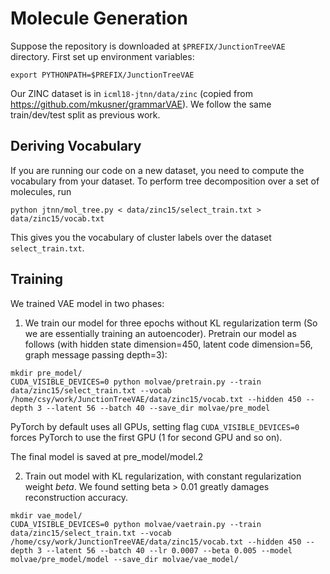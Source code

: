 # Molecule Generation
Suppose the repository is downloaded at `$PREFIX/JunctionTreeVAE` directory. First set up environment variables:
```
export PYTHONPATH=$PREFIX/JunctionTreeVAE
```
Our ZINC dataset is in `icml18-jtnn/data/zinc` (copied from https://github.com/mkusner/grammarVAE). 
We follow the same train/dev/test split as previous work. 

## Deriving Vocabulary 
If you are running our code on a new dataset, you need to compute the vocabulary from your dataset.
To perform tree decomposition over a set of molecules, run
```
python jtnn/mol_tree.py < data/zinc15/select_train.txt > data/zinc15/vocab.txt
```
This gives you the vocabulary of cluster labels over the dataset `select_train.txt`.

## Training
We trained VAE model in two phases:
1. We train our model for three epochs without KL regularization term (So we are essentially training an autoencoder).
Pretrain our model as follows (with hidden state dimension=450, latent code dimension=56, graph message passing depth=3):
```
mkdir pre_model/
CUDA_VISIBLE_DEVICES=0 python molvae/pretrain.py --train data/zinc15/select_train.txt --vocab /home/csy/work/JunctionTreeVAE/data/zinc15/vocab.txt --hidden 450 --depth 3 --latent 56 --batch 40 --save_dir molvae/pre_model
```
PyTorch by default uses all GPUs, setting flag `CUDA_VISIBLE_DEVICES=0` forces PyTorch to use the first GPU (1 for second GPU and so on).

The final model is saved at pre_model/model.2

2. Train out model with KL regularization, with constant regularization weight $beta$. 
We found setting beta > 0.01 greatly damages reconstruction accuracy.
```
mkdir vae_model/
CUDA_VISIBLE_DEVICES=0 python molvae/vaetrain.py --train data/zinc15/select_train.txt --vocab /home/csy/work/JunctionTreeVAE/data/zinc15/vocab.txt --hidden 450 --depth 3 --latent 56 --batch 40 --lr 0.0007 --beta 0.005 --model molvae/pre_model/model --save_dir molvae/vae_model/
```

